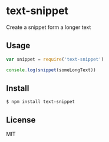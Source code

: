 # text-snippet

Create a snippet form a longer text

## Usage

```js
var snippet = require('text-snippet')

console.log(snippet(someLongText))

```

## Install

    $ npm install text-snippet

## License

MIT
